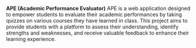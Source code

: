 **APE (Academic Performance Evaluator)**
APE is a web application designed to empower students to evaluate their academic performances by taking quizzes on various courses they have learned in class. This project aims to provide students with a platform to assess their understanding, identify strengths and weaknesses, and receive valuable feedback to enhance their learning experience.
